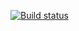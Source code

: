 [![Build status](https://ci.appveyor.com/api/projects/status/6i7yu2setocfk7e5?svg=true)](https://ci.appveyor.com/project/OlgaNikulina/selenium)
